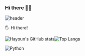 ### Hi there 👋🐯

![header](https://capsule-render.vercel.app/api?type=transparent&fontColor=703ee5&text=Welcome&height=150&fontSize=60&desc=hayoun_Song%20Github%20&descAlignY=75&descAlign=60)

🖐 Hi there! 

![Hayoun's GitHub stats](https://github-readme-stats.vercel.app/api?username=hayounSong&show_icons=true&)![Top Langs](https://github-readme-stats.vercel.app/api/top-langs/?username=hayounSong&layout=compact)



<img alt="Python" src ="https://img.shields.io/badge/Python-blue.svg?&style=for-the-badge&logo=Python&logoColor=#F05032"/>


<!--



**hayounSong/hayounSong** is a ✨ _special_ ✨ repository because its `README.md` (this file) appears on your GitHub profile.

Here are some ideas to get you started:

- 🔭 I’m currently working on ...
- 🌱 I’m currently learning ...
- 👯 I’m looking to collaborate on ...
- 🤔 I’m looking for help with ...
- 💬 Ask me about ...
- 📫 How to reach me: ...
- 😄 Pronouns: ...
- ⚡ Fun fact: ...
-->
